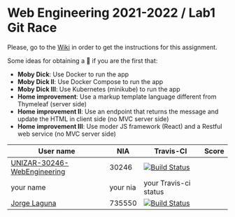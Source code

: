 # Web Engineering 2021-2022 / Lab1 Git Race

Please, go to the [Wiki](https://github.com/UNIZAR-30246-WebEngineering/lab1-git-race/wiki) in order to get the instructions for this assignment.

Some ideas for obtaining a :gift: if you are the first that:

- **Moby Dick**: Use Docker to run the app
- **Moby Dick II**: Use Docker Compose to run the app
- **Moby Dick III**: Use Kubernetes (minikube) to run the app
- **Home improvement**: Use a markup template language different from Thymeleaf (server side)
- **Home improvement II**: Use an endpoint that returns the message and update the HTML in client side (no MVC server side)
- **Home improvement III**: Use moder JS framework (React) and a Restful web service (no MVC server side)

| User name                                                                                   | NIA      | Travis-CI                                                                                                                                                                                                 | Score |
| ------------------------------------------------------------------------------------------- | -------- | --------------------------------------------------------------------------------------------------------------------------------------------------------------------------------------------------------- | ----- |
| [UNIZAR-30246-WebEngineering](https://github.com/UNIZAR-30246-WebEngineering/lab1-git-race) | 30246    | [![Build Status](https://github.com/UNIZAR-30246-WebEngineering/lab1-git-race/actions/workflows/ci.yml/badge.svg)](https://github.com/UNIZAR-30246-WebEngineering/lab1-git-race/actions/workflows/ci.yml) |
| your name                                                                                   | your nia | your Travis-ci status                                                                                                                                                                                     |
| [Jorge Laguna](https://github.com/topopelon/lab1-git-race)                                  | 735550   | [![Build Status](https://github.com/topopelon/lab1-git-race/actions/workflows/ci.yml/badge.svg)](https://github.com/topopelon/lab1-git-race/actions/workflows/ci.yml)                                     |
